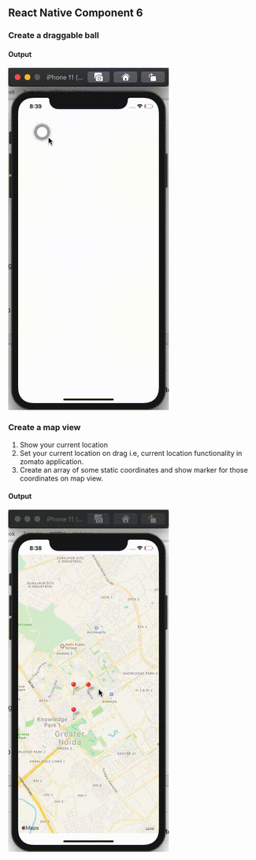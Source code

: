 ## React Native Component 6

### Create a draggable ball 

#### Output

<img src="./src/assets/video1.gif">


### Create a map view
1.  Show your current location 
2. Set your current location on drag i.e,  current location functionality in zomato application.
3. Create an array of some static coordinates and show marker for those coordinates on map view.

#### Output

<img src="./src/assets/video2.gif">
